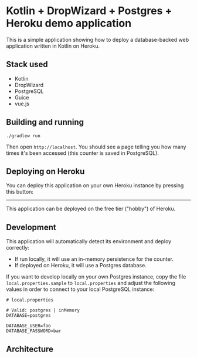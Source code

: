 # Kotlin + DropWizard + Postgres + Heroku demo application

This is a simple application showing how to deploy a database-backed web application written in Kotlin on Heroku.

## Stack used

- Kotlin
- DropWizard
- PostgreSQL
- Guice
- vue.js

## Building and running

```
./gradlew run
```

Then open `http://localhost`. You should see a page telling you how many times it's been accessed (this counter is saved in PostgreSQL).

## Deploying on Heroku

You can deploy this application on your own Heroku instance by pressing this button:

___

This application can be deployed on the free tier ("hobby") of Heroku.

## Development

This application will automatically detect its environment and deploy correctly:

- If run locally, it will use an in-memory persistence for the counter.
- If deployed on Heroku, it will use a Postgres database.

If you want to develop locally on your own Postgres instance, copy the file
`local.properties.sample` to `local.properties` and adjust the following values
in order to connect to your local PostgreSQL instance:

```
# local.properties

# Valid: postgres | inMemory
DATABASE=postgres

DATABASE_USER=foo
DATABASE_PASSWORD=bar
```

## Architecture

